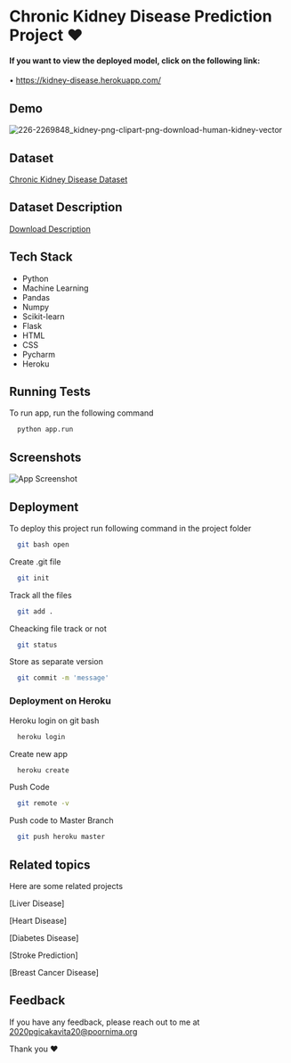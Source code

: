 
# Chronic Kidney Disease Prediction Project ❤

#### If you want to view the deployed model, click on the following link:

• https://kidney-disease.herokuapp.com/


## Demo

![226-2269848_kidney-png-clipart-png-download-human-kidney-vector](https://user-images.githubusercontent.com/99033559/185804212-dc7dbfb9-2c23-4c2b-b8bb-5429097bcc09.png)



## Dataset

[Chronic Kidney Disease Dataset](https://archive.ics.uci.edu/ml/datasets/Chronic_Kidney_Disease)

## Dataset Description

[Download Description](https://archive.ics.uci.edu/ml/datasets/Chronic_Kidney_Disease#)


## Tech Stack

- Python
- Machine Learning
- Pandas
- Numpy
- Scikit-learn
- Flask
- HTML
- CSS
- Pycharm
- Heroku

  
## Running Tests

To run app, run the following command

```bash
  python app.run
```

  
## Screenshots

![App Screenshot](https://raw.githubusercontent.com/kavitapahadiya/Chronic-Kidney-Disease-Prediction-Project/main/Images/screenshot.png)

  
## Deployment

To deploy this project run following command in the project folder

```bash
  git bash open
```

Create .git file
```bash
  git init
```
Track all the files
```bash
  git add .
```
Cheacking file track or not
```bash
  git status
```
Store as separate version
```bash
  git commit -m 'message'
```
### Deployment on Heroku

Heroku login on git bash

```bash
  heroku login
```
Create new app

```bash
  heroku create
```
Push Code
```bash
  git remote -v
```
Push code to Master Branch
```bash
  git push heroku master
```

  
## Related topics

Here are some related projects


[Liver Disease]

[Heart Disease]

[Diabetes Disease]

[Stroke Prediction]

[Breast Cancer Disease]
  
## Feedback

If you have any feedback, please reach out to me at 2020pgicakavita20@poornima.org

Thank you ❤

